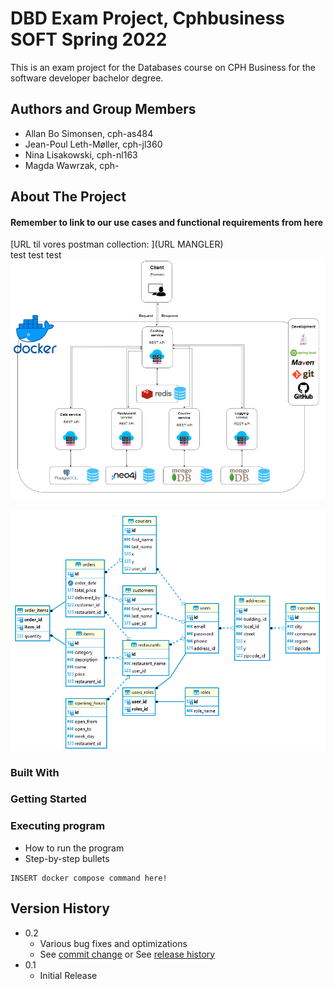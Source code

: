 # DBD Exam Project, Cphbusiness SOFT Spring 2022 

This is an exam project for the Databases course on CPH Business for the software developer bachelor degree.
  
## Authors and Group Members

- Allan Bo Simonsen, cph-as484
- Jean-Poul Leth-Møller, cph-jl360
- Nina Lisakowski, cph-nl163
- Magda Wawrzak, cph-
  
## About The Project  


#### Remember to link to our use cases and functional requirements from here

[URL til vores postman collection: ](URL MANGLER)  
test test test
![Alt System overview](/Drawings/FinalProduct.PNG "Microservice architecture")

![Alt ER-diagram](/Drawings/ER-diagram.png "PostgreSQL ER-diagram")


### Built With
  
### Getting Started  
  
### Executing program

* How to run the program
* Step-by-step bullets

```shell
INSERT docker compose command here!
```  

## Version History

* 0.2
    * Various bug fixes and optimizations
    * See [commit change]() or See [release history]()
* 0.1
    * Initial Release